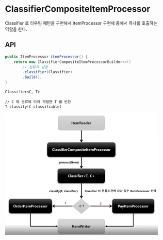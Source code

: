 # ClassifierCompositeItemProcessor

Classifier 로 라우팅 패턴을 구현해서 ItemProcessor 구현체 중에서 하나를 호출하는 역할을 한다.

## API

```java
public ItemProcessor itemProcessor() {
    return new ClassifierCompositeItemProcessorBuilder<>()
        // 분류자 설정
        .classifier(Classifier)
        .build();
}
```

```
Classifier<C, T>

// C 의 분류에 따라 적절한 T 를 반환
T classify(C classifiable)
```

![ccipf](./imgs/compositeitemprocessor-flow.png)